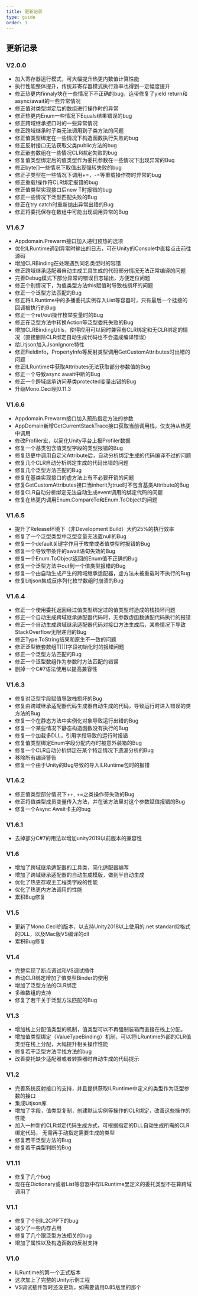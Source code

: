 ```yaml
---
title: 更新记录
type: guide
order: 1
---
```


## 更新记录

### V2.0.0
- 加入寄存器运行模式，可大幅提升热更内数值计算性能
- 执行性能整体提升，传统非寄存器模式执行效率也得到一定幅度提升
- 修正热更内finnaly块在一些情况下不正确的bug，连带修复了yield return和async/await的一些异常情况
- 修正值对类型绑定后的数组进行操作时的异常
- 修正热更内Enum一些情况下Equals结果错误的bug
- 修正跨域继承接口时的一些异常情况
- 修正跨域继承时子类无法调用到子类方法的问题
- 修正值类型绑定在一些情况下构造函数执行失败的bug
- 修正反射接口无法获取父类public方法的bug
- 修正嵌套数组在一些情况CLR绑定失败的bug
- 修复值类型绑定后的值类型作为委托参数在一些情况下出现异常的Bug
- 修正byte[]一些情况下取值出现强转失败的bug
- 修正子类型在一些情况下调用+=，-=等重载操作符时异常的bug
- 修正重载!操作符CLR绑定报错的bug
- 修正值类型实现接口后new T时报错的bug
- 修正一些情况下泛型匹配失败的Bug
- 修正在try catch时重新抛出异常出错的Bug
- 修正将委托保存在数组中可能出现调用异常的Bug

### V1.6.7
- Appdomain.Prewarm接口加入递归预热的选项
- 优化ILRuntime遇到异常时输出的日志，可在Unity的Console中直接点击前往源码
- 增加CLRBinding在处理遇到同名类型时的容错
- 修正跨域继承适配器自动生成工具生成的代码部分情况无法正常编译的问题
- 完善Debug模式下部分异常的错误日志输出，方便定位问题
- 修正个别情况下，为值类型方法this赋值时导致栈损坏的问题
- 修正一个泛型方法匹配的Bug
- 修正将ILRuntime中的多播委托实例存入List等容器时，只有最后一个挂接的回调被执行的Bug
- 修正一个ref/out操作枚举变量时的Bug
- 修正在泛型方法中转换Action等泛型委托失败的Bug
- 增加CLRBindingUtils，使得应用可以同时兼容有CLR绑定和无CLR绑定的情况（直接删除CLR绑定自动生成代码也不会造成编译错误）
- 给Litjson加入JsonIgnore特性
- 修正FieldInfo，PropertyInfo等反射类型调用GetCustomAttributes时出错的问题
- 修正ILRuntime中获取Attributes无法获取部分参数值的Bug
- 修正一个导致async await中断的Bug
- 修正一个跨域继承访问基类protected变量出错的Bug
- 升级Mono.Cecil到0.11.3

### V1.6.6
- Appdomain.Prewarm接口加入预热指定方法的参数
- AppDomain新增GetCurrentStackTrace接口获取当前调用栈，仅支持从热更中调用
- 修改Profiler宏，以简化Unity平台上报Profiler数据
- 修复一个基类包含值类型字段的类型报错的Bug
- 修复热更中调用自定义Attribute后，自动分析绑定生成的代码编译不过的问题
- 修复几个CLR自动分析绑定生成的代码出错的问题
- 修复几个泛型方法匹配的Bug
- 修复在基类实现接口的虚方法上有不必要开销的问题
- 修复GetCustomAttributes接口当inherit为true时不包含基类Attribute的Bug
- 修复CLR自动分析绑定无法自动生成event调用的绑定代码的问题
- 修复在热更内调用Enum.CompareTo和Enum.ToObject的问题

### V1.6.5
- 提升了Release环境下（非Development Build）大约25%的执行效率
- 修复了一个泛型类型中泛型变量无法置null的Bug
- 修复一个default关键字作用于枚举或者值类型时报错的Bug
- 修复一个导致带条件的await语句失效的Bug
- 修复一个Enum.ToObject返回的Enum值不正确的Bug
- 修复一个泛型方法中out到一个值类型报错的Bug
- 修复一个由自动生成产生的跨域继承适配器，虚方法未被重载时不执行的Bug
- 修复Litjson集成反序列化枚举数组时崩溃的Bug

### V1.6.4
- 修正一个使用委托返回经过值类型绑定过的值类型时造成的栈损坏问题
- 修正一个自动生成跨域继承适配器代码时，无参数虚函数适配代码执行的报错
- 修正一个自动生成跨域继承适配器代码对接口方法生成后，某些情况下导致StackOverflow无限递归的Bug
- 修正Type.ToString结果和原生不一致的问题
- 修正泛型嵌套数组T[][]字段初始化时的报错问题
- 修正一个泛型方法匹配的Bug
- 修正一个泛型数组作为参数时方法匹配的错误
- 删掉一个C#7语法使用以提高兼容性

### V1.6.3
- 修复对泛型字段赋值导致栈损坏的Bug
- 修复由跨域继承适配器代码生成器自动生成的代码，导致运行时进入错误的类方法的Bug
- 修复一个在静态方法中实例化对象导致运行出错的Bug
- 修复一个某些情况下静态构造函数没有执行的Bug
- 修复一个加载多DLL，引用字段导致的运行时报错
- 修复值类型绑定Enum字段分配内存时被意外装箱的Bug
- 修复一个CLR自动分析绑定在某个特定情况下遗漏分析的Bug
- 移除所有编译警告
- 修复一个由于Unity的Bug导致的导入ILRuntime包时的报错

### V1.6.2
- 修正值类型部分情况下++, +=之类操作符失效的Bug
- 修正将值类型成员变量传入方法，并在该方法里对这个参数赋值报错的Bug
- 修复一个Async Await卡主的bug

### V1.6.1
- 去掉部分C#7的用法以增加unity2019以前版本的兼容性

### V1.6
- 增加了跨域继承适配器的工具类，简化适配器编写
- 增加了跨域继承适配器的自动生成模版，做到半自动生成
- 优化了热更存取主工程类字段的性能
- 优化了热更内方法调用的性能
- 累积Bug修复

### V1.5
- 更新了Mono.Cecil的版本，以支持Unity2018以上使用的.net standard2格式的DLL，以及Mac版VS编译的dll
- 累积Bug修复

### V1.4
- 完整实现了断点调试和VS调试插件
- 自动CLR绑定增加了值类型Binder的使用
- 增加了泛型方法的CLR绑定
- 多维数组的支持
- 修复了若干关于泛型方法匹配的Bug

### V1.3
- 增加栈上分配值类型的机制，值类型可以不再强制装箱而直接在栈上分配。
- 增加值类型绑定（ValueTypeBinding）机制，可以将ILRuntime外部的CLR值类型在栈上分配，大幅提升相关操作性能
- 修复若干泛型方法寻找方法的bug
- 改善委托缺少适配器或者转换器时自动生成的代码提示

### V1.2
- 完善系统反射接口的支持，并且提供获取ILRuntime中定义的类型作为泛型参数的接口
- 集成Litjson库
- 增加了字段，值类型复制，创建默认实例等操作的CLR绑定，改善这些操作的性能
- 加入一种新的CLR绑定代码生成方式，可根据指定的DLL自动生成所需的CLR绑定代码，
无需再手动指定需要生成的类型
- 修复若干泛型方法的Bug
- 修复若干类型判断的Bug

### V1.11

- 修复了几个bug
- 现在在Dictionary或者List等容器中存ILRuntime里定义的委托类型不在算跨域调用了

### V1.1

- 修复了个别IL2CPP下的bug
- 减少了一些内存占用
- 修复了几个跟泛型方法相关的bug
- 增加了属性以及构造函数的反射支持

### V1.0

- ILRuntime的第一个正式版本
- 这次加上了完整的Unity示例工程
- VS调试插件暂时还没更新，如需要请用0.85版里的那个